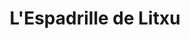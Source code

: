 ---
title: "L'Espadrille de Litxu"
url: /saint-jean-pied-de-port/lespadrille-de-litxu/
shop: chaussures
---